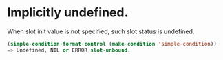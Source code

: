 # Implicitly undefined.
When slot init value is not specified, such slot status is undefined.

```lisp
(simple-condition-format-control (make-condition 'simple-condition))
=> Undefined, NIL or ERROR slot-unbound.
```

